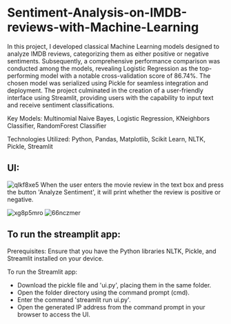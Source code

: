 # Sentiment-Analysis-on-IMDB-reviews-with-Machine-Learning
In this project, I developed classical Machine Learning models designed to analyze IMDB reviews, categorizing them as either positive or negative sentiments. Subsequently, a comprehensive performance comparison was conducted among the models, revealing Logistic Regression as the top-performing model with a notable cross-validation score of 86.74%. The chosen model was serialized using Pickle for seamless integration and deployment. The project culminated in the creation of a user-friendly interface using Streamlit, providing users with the capability to input text and receive sentiment classifications.

Key Models: Multinomial Naive Bayes, Logistic Regression, KNeighbors Classifier, RandomForest Classifier

Technologies Utilized: Python, Pandas, Matplotlib, Scikit Learn, NLTK, Pickle, Streamlit

## UI:
![qlkf8xe5](https://github.com/gurung-ajay/Sentiment-Analysis-on-IMDB-reviews-with-Machine-Learning/assets/135496373/071c9470-37f2-4831-b1f9-3ed4283d3892)
When the user enters the movie review in the text box and press the button 'Analyze Sentiment', it will print whether the review is positive or negative.


![xg8p5mro](https://github.com/gurung-ajay/Sentiment-Analysis-on-IMDB-reviews-with-Machine-Learning/assets/135496373/ecef0e8c-7d66-44be-91c0-2baf8e377acd)
![66nczmer](https://github.com/gurung-ajay/Sentiment-Analysis-on-IMDB-reviews-with-Machine-Learning/assets/135496373/d5bfe85f-299d-4ac0-aefc-79c1e5dbdbac)


## To run the streamplit app:
Prerequisites: Ensure that you have the Python libraries NLTK, Pickle, and Streamlit installed on your device.

To run the Streamlit app:

* Download the pickle file and 'ui.py', placing them in the same folder.
* Open the folder directory using the command prompt (cmd).
* Enter the command 'streamlit run ui.py'.
* Open the generated IP address from the command prompt in your browser to access the UI.


